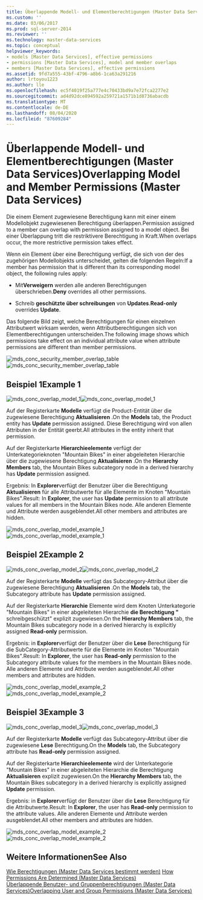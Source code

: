 ```yaml
---
title: Überlappende Modell- und Elementberechtigungen (Master Data Services) | Microsoft-Dokumentation
ms.custom: ''
ms.date: 03/06/2017
ms.prod: sql-server-2014
ms.reviewer: ''
ms.technology: master-data-services
ms.topic: conceptual
helpviewer_keywords:
- models [Master Data Services], effective permissions
- permissions [Master Data Services], model and member overlaps
- members [Master Data Services], effective permissions
ms.assetid: 9fd7a555-43bf-4796-a8b6-1ca63a291216
author: lrtoyou1223
ms.author: lle
ms.openlocfilehash: ec5f4019f25a777e4c70433bd9a7e72fca2277e2
ms.sourcegitcommit: ad4d92dce894592a259721a1571b1d8736abacdb
ms.translationtype: MT
ms.contentlocale: de-DE
ms.lasthandoff: 08/04/2020
ms.locfileid: "87609284"
---
```

# <a name="overlapping-model-and-member-permissions-master-data-services"></a><span data-ttu-id="a6223-102">Überlappende Modell- und Elementberechtigungen (Master Data Services)</span><span class="sxs-lookup"><span data-stu-id="a6223-102">Overlapping Model and Member Permissions (Master Data Services)</span></span>
  <span data-ttu-id="a6223-103">Die einem Element zugewiesene Berechtigung kann mit einer einem Modellobjekt zugewiesenen Berechtigung überlappen.</span><span class="sxs-lookup"><span data-stu-id="a6223-103">Permission assigned to a member can overlap with permission assigned to a model object.</span></span> <span data-ttu-id="a6223-104">Bei einer Überlappung tritt die restriktivere Berechtigung in Kraft.</span><span class="sxs-lookup"><span data-stu-id="a6223-104">When overlaps occur, the more restrictive permission takes effect.</span></span>  
  
 <span data-ttu-id="a6223-105">Wenn ein Element über eine Berechtigung verfügt, die sich von der des zugehörigen Modellobjekts unterscheidet, gelten die folgenden Regeln:</span><span class="sxs-lookup"><span data-stu-id="a6223-105">If a member has permission that is different than its corresponding model object, the following rules apply:</span></span>  
  
-   <span data-ttu-id="a6223-106">Mit**Verweigern** werden alle anderen Berechtigungen überschrieben.</span><span class="sxs-lookup"><span data-stu-id="a6223-106">**Deny** overrides all other permissions.</span></span>  
  
-   <span data-ttu-id="a6223-107">Schreib **geschützte über schreibungen** von **Updates**.</span><span class="sxs-lookup"><span data-stu-id="a6223-107">**Read-only** overrides **Update**.</span></span>  
  
 <span data-ttu-id="a6223-108">Das folgende Bild zeigt, welche Berechtigungen für einen einzelnen Attributwert wirksam werden, wenn Attributberechtigungen sich von Elementberechtigungen unterscheiden.</span><span class="sxs-lookup"><span data-stu-id="a6223-108">The following image shows which permissions take effect on an individual attribute value when attribute permissions are different than member permissions.</span></span>  
  
 <span data-ttu-id="a6223-109">![mds_conc_security_member_overlap_table](../../2014/master-data-services/media/mds-conc-security-member-overlap-table.gif "mds_conc_security_member_overlap_table")</span><span class="sxs-lookup"><span data-stu-id="a6223-109">![mds_conc_security_member_overlap_table](../../2014/master-data-services/media/mds-conc-security-member-overlap-table.gif "mds_conc_security_member_overlap_table")</span></span>  
  
## <a name="example-1"></a><span data-ttu-id="a6223-110">Beispiel 1</span><span class="sxs-lookup"><span data-stu-id="a6223-110">Example 1</span></span>  
 <span data-ttu-id="a6223-111">![mds_conc_overlap_model_1](../../2014/master-data-services/media/mds-conc-overlap-model-1.gif "mds_conc_overlap_model_1")</span><span class="sxs-lookup"><span data-stu-id="a6223-111">![mds_conc_overlap_model_1](../../2014/master-data-services/media/mds-conc-overlap-model-1.gif "mds_conc_overlap_model_1")</span></span>  
  
 <span data-ttu-id="a6223-112">Auf der Registerkarte **Modelle** verfügt die Product-Entität über die zugewiesene Berechtigung **Aktualisieren** .</span><span class="sxs-lookup"><span data-stu-id="a6223-112">On the **Models** tab, the Product entity has **Update** permission assigned.</span></span> <span data-ttu-id="a6223-113">Diese Berechtigung wird von allen Attributen in der Entität geerbt.</span><span class="sxs-lookup"><span data-stu-id="a6223-113">All attributes in the entity inherit that permission.</span></span>  
  
 <span data-ttu-id="a6223-114">Auf der Registerkarte **Hierarchieelemente** verfügt der Unterkategorieknoten "Mountain Bikes" in einer abgeleiteten Hierarchie über die zugewiesene Berechtigung **Aktualisieren** .</span><span class="sxs-lookup"><span data-stu-id="a6223-114">On the **Hierarchy Members** tab, the Mountain Bikes subcategory node in a derived hierarchy has **Update** permission assigned.</span></span>  
  
 <span data-ttu-id="a6223-115">Ergebnis: In **Explorer**verfügt der Benutzer über die Berechtigung **Aktualisieren** für alle Attributwerte für alle Elemente im Knoten "Mountain Bikes".</span><span class="sxs-lookup"><span data-stu-id="a6223-115">Result: In **Explorer**, the user has **Update** permission to all attribute values for all members in the Mountain Bikes node.</span></span> <span data-ttu-id="a6223-116">Alle anderen Elemente und Attribute werden ausgeblendet.</span><span class="sxs-lookup"><span data-stu-id="a6223-116">All other members and attributes are hidden.</span></span>  
  
 <span data-ttu-id="a6223-117">![mds_conc_overlap_model_example_1](../../2014/master-data-services/media/mds-conc-overlap-model-example-1.gif "mds_conc_overlap_model_example_1")</span><span class="sxs-lookup"><span data-stu-id="a6223-117">![mds_conc_overlap_model_example_1](../../2014/master-data-services/media/mds-conc-overlap-model-example-1.gif "mds_conc_overlap_model_example_1")</span></span>  
  
## <a name="example-2"></a><span data-ttu-id="a6223-118">Beispiel 2</span><span class="sxs-lookup"><span data-stu-id="a6223-118">Example 2</span></span>  
 <span data-ttu-id="a6223-119">![mds_conc_overlap_model_2](../../2014/master-data-services/media/mds-conc-overlap-model-2.gif "mds_conc_overlap_model_2")</span><span class="sxs-lookup"><span data-stu-id="a6223-119">![mds_conc_overlap_model_2](../../2014/master-data-services/media/mds-conc-overlap-model-2.gif "mds_conc_overlap_model_2")</span></span>  
  
 <span data-ttu-id="a6223-120">Auf der Registerkarte **Modelle** verfügt das Subcategory-Attribut über die zugewiesene Berechtigung **Aktualisieren** .</span><span class="sxs-lookup"><span data-stu-id="a6223-120">On the **Models** tab, the Subcategory attribute has **Update** permission assigned.</span></span>  
  
 <span data-ttu-id="a6223-121">Auf der Registerkarte **Hierarchie** Elemente wird dem Knoten Unterkategorie "Mountain Bikes" in einer abgeleiteten Hierarchie **die Berechtigung "** schreibgeschützt" explizit zugewiesen.</span><span class="sxs-lookup"><span data-stu-id="a6223-121">On the **Hierarchy Members** tab, the Mountain Bikes subcategory node in a derived hierarchy is explicitly assigned **Read-only** permission.</span></span>  
  
 <span data-ttu-id="a6223-122">Ergebnis: in **Explorer**verfügt der Benutzer über die **Lese** Berechtigung für die SubCategory-Attributwerte für die Elemente im Knoten "Mountain Bikes".</span><span class="sxs-lookup"><span data-stu-id="a6223-122">Result: In **Explorer**, the user has **Read-only** permission to the Subcategory attribute values for the members in the Mountain Bikes node.</span></span> <span data-ttu-id="a6223-123">Alle anderen Elemente und Attribute werden ausgeblendet.</span><span class="sxs-lookup"><span data-stu-id="a6223-123">All other members and attributes are hidden.</span></span>  
  
 <span data-ttu-id="a6223-124">![mds_conc_overlap_model_example_2](../../2014/master-data-services/media/mds-conc-overlap-model-example-2.gif "mds_conc_overlap_model_example_2")</span><span class="sxs-lookup"><span data-stu-id="a6223-124">![mds_conc_overlap_model_example_2](../../2014/master-data-services/media/mds-conc-overlap-model-example-2.gif "mds_conc_overlap_model_example_2")</span></span>  
  
## <a name="example-3"></a><span data-ttu-id="a6223-125">Beispiel 3</span><span class="sxs-lookup"><span data-stu-id="a6223-125">Example 3</span></span>  
 <span data-ttu-id="a6223-126">![mds_conc_overlap_model_3](../../2014/master-data-services/media/mds-conc-overlap-model-3.gif "mds_conc_overlap_model_3")</span><span class="sxs-lookup"><span data-stu-id="a6223-126">![mds_conc_overlap_model_3](../../2014/master-data-services/media/mds-conc-overlap-model-3.gif "mds_conc_overlap_model_3")</span></span>  
  
 <span data-ttu-id="a6223-127">Auf der Registerkarte **Modelle** verfügt das Subcategory-Attribut über die zugewiesene **Lese** Berechtigung.</span><span class="sxs-lookup"><span data-stu-id="a6223-127">On the **Models** tab, the Subcategory attribute has **Read-only** permission assigned.</span></span>  
  
 <span data-ttu-id="a6223-128">Auf der Registerkarte **Hierarchieelemente** wird der Unterkategorie "Mountain Bikes" in einer abgeleiteten Hierarchie die Berechtigung **Aktualisieren** explizit zugewiesen.</span><span class="sxs-lookup"><span data-stu-id="a6223-128">On the **Hierarchy Members** tab, the Mountain Bikes subcategory in a derived hierarchy is explicitly assigned **Update** permission.</span></span>  
  
 <span data-ttu-id="a6223-129">Ergebnis: in **Explorer**verfügt der Benutzer über die **Lese** Berechtigung für die Attributwerte.</span><span class="sxs-lookup"><span data-stu-id="a6223-129">Result: In **Explorer**, the user has **Read-only** permission to the attribute values.</span></span> <span data-ttu-id="a6223-130">Alle anderen Elemente und Attribute werden ausgeblendet.</span><span class="sxs-lookup"><span data-stu-id="a6223-130">All other members and attributes are hidden.</span></span>  
  
 <span data-ttu-id="a6223-131">![mds_conc_overlap_model_example_2](../../2014/master-data-services/media/mds-conc-overlap-model-example-2.gif "mds_conc_overlap_model_example_2")</span><span class="sxs-lookup"><span data-stu-id="a6223-131">![mds_conc_overlap_model_example_2](../../2014/master-data-services/media/mds-conc-overlap-model-example-2.gif "mds_conc_overlap_model_example_2")</span></span>  
  
## <a name="see-also"></a><span data-ttu-id="a6223-132">Weitere Informationen</span><span class="sxs-lookup"><span data-stu-id="a6223-132">See Also</span></span>  
 <span data-ttu-id="a6223-133">[Wie Berechtigungen &#40;Master Data Services bestimmt werden&#41;](how-permissions-are-determined-master-data-services.md) </span><span class="sxs-lookup"><span data-stu-id="a6223-133">[How Permissions Are Determined &#40;Master Data Services&#41;](how-permissions-are-determined-master-data-services.md) </span></span>  
 [<span data-ttu-id="a6223-134">Überlappende Benutzer- und Gruppenberechtigungen &#40;Master Data Services&#41;</span><span class="sxs-lookup"><span data-stu-id="a6223-134">Overlapping User and Group Permissions &#40;Master Data Services&#41;</span></span>](../../2014/master-data-services/overlapping-user-and-group-permissions-master-data-services.md)  
  
  

